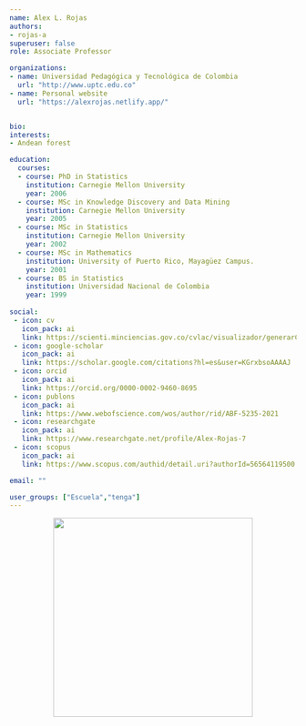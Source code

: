 ```yaml
---
name: Alex L. Rojas
authors:
- rojas-a
superuser: false
role: Associate Professor

organizations:
- name: Universidad Pedagógica y Tecnológica de Colombia
  url: "http://www.uptc.edu.co"
- name: Personal website
  url: "https://alexrojas.netlify.app/"


bio:
interests:
- Andean forest

education:
  courses:
  - course: PhD in Statistics
    institution: Carnegie Mellon University
    year: 2006
  - course: MSc in Knowledge Discovery and Data Mining
    institution: Carnegie Mellon University
    year: 2005
  - course: MSc in Statistics
    institution: Carnegie Mellon University
    year: 2002
  - course: MSc in Mathematics
    institution: University of Puerto Rico, Mayagüez Campus.
    year: 2001
  - course: BS in Statistics
    institution: Universidad Nacional de Colombia
    year: 1999
    
social:
 - icon: cv
   icon_pack: ai
   link: https://scienti.minciencias.gov.co/cvlac/visualizador/generarCurriculoCv.do?cod_rh=0000100943
 - icon: google-scholar
   icon_pack: ai
   link: https://scholar.google.com/citations?hl=es&user=KGrxbsoAAAAJ
 - icon: orcid
   icon_pack: ai
   link: https://orcid.org/0000-0002-9460-8695
 - icon: publons
   icon_pack: ai
   link: https://www.webofscience.com/wos/author/rid/ABF-5235-2021
 - icon: researchgate
   icon_pack: ai
   link: https://www.researchgate.net/profile/Alex-Rojas-7
 - icon: scopus
   icon_pack: ai
   link: https://www.scopus.com/authid/detail.uri?authorId=56564119500

email: ""

user_groups: ["Escuela","tenga"]
---
```


<center><img src="https://matematicas.netlify.com/img/gs/rojas-a.png"  width="350"></center>
